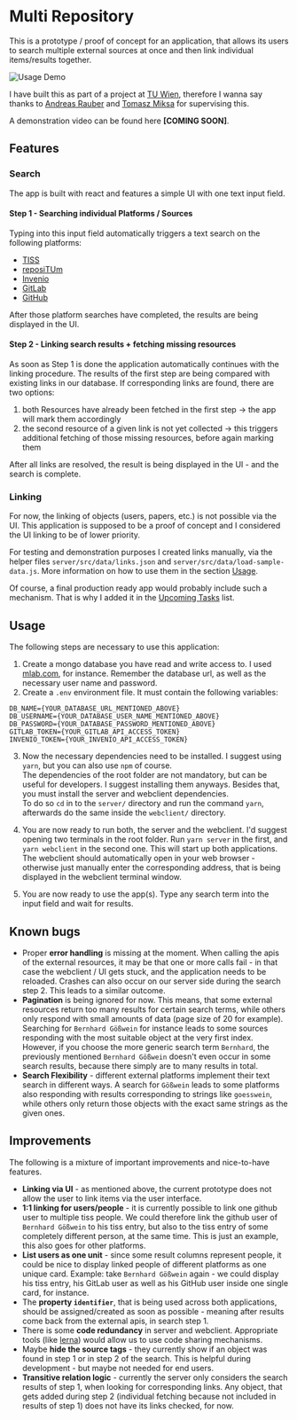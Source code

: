 # Multi Repository

This is a prototype / proof of concept for an application, that allows its users to search multiple external sources at once and then link individual items/results together.

![Usage Demo](https://github.com/maks-io/multi-repository/blob/master/demo/usage-demo-1.gif "Usage Demo")

I have built this as part of a project at [TU Wien](https://www.tuwien.at/), therefore I wanna say thanks to [Andreas Rauber](https://informatics.tuwien.ac.at/people/andreas-rauber) and [Tomasz Miksa](https://informatics.tuwien.ac.at/people/tomasz-miksa) for supervising this.

A demonstration video can be found here **[COMING SOON]**.

## Features

### Search

The app is built with react and features a simple UI with one text input field.

#### Step 1 - Searching individual Platforms / Sources

Typing into this input field automatically triggers a text search on the following platforms:

- [TISS](https://tiss.tuwien.ac.at/)
- [reposiTUm](https://repositum.tuwien.ac.at/)
- [Invenio](https://invenio-software.org/)
- [GitLab](https://gitlab.com)
- [GitHub](https://github.com)

After those platform searches have completed, the results are being displayed in the UI.

#### Step 2 - Linking search results + fetching missing resources

As soon as Step 1 is done the application automatically continues with the linking procedure.
The results of the first step are being compared with existing links in our database.
If corresponding links are found, there are two options:

1. both Resources have already been fetched in the first step -> the app will mark them accordingly
2. the second resource of a given link is not yet collected -> this triggers additional fetching of those missing resources, before again marking them

After all links are resolved, the result is being displayed in the UI - and the search is complete.

### Linking

For now, the linking of objects (users, papers, etc.) is not possible via the UI. This application is supposed to be a proof of concept and I considered the UI linking to be of lower priority.

For testing and demonstration purposes I created links manually, via the helper files `server/src/data/links.json` and `server/src/data/load-sample-data.js`.
More information on how to use them in the section [Usage](#usage).

Of course, a final production ready app would probably include such a mechanism.
That is why I added it in the [Upcoming Tasks](#upcoming-tasks) list.

## Usage

The following steps are necessary to use this application:

1. Create a mongo database you have read and write access to. I used [mlab.com](https://mlab.com/), for instance.
   Remember the database url, as well as the necessary user name and password.
2. Create a `.env` environment file.
   It must contain the following variables:

```
DB_NAME={YOUR_DATABASE_URL_MENTIONED_ABOVE}
DB_USERNAME={YOUR_DATABASE_USER_NAME_MENTIONED_ABOVE}
DB_PASSWORD={YOUR_DATABASE_PASSWORD_MENTIONED_ABOVE}
GITLAB_TOKEN={YOUR_GITLAB_API_ACCESS_TOKEN}
INVENIO_TOKEN={YOUR_INVENIO_API_ACCESS_TOKEN}
```

3. Now the necessary dependencies need to be installed.
   I suggest using `yarn`, but you can also use `npm` of course.<br />
   The dependencies of the root folder are not mandatory, but can be useful for developers.
   I suggest installing them anyways.
   Besides that, you must install the server and webclient dependencies.<br />
   To do so `cd` in to the `server/` directory and run the command `yarn`, afterwards do the same inside the `webclient/` directory.

4. You are now ready to run both, the server and the webclient.
   I'd suggest opening two terminals in the root folder.
   Run `yarn server` in the first, and `yarn webclient` in the second one.
   This will start up both applications.
   The webclient should automatically open in your web browser - otherwise just manually enter the corresponding address, that is being displayed in the webclient terminal window.

5. You are now ready to use the app(s).
   Type any search term into the input field and wait for results.

## Known bugs

- Proper **error handling** is missing at the moment.
  When calling the apis of the external resources, it may be that one or more calls fail - in that case the webclient / UI gets stuck, and the application needs to be reloaded.
  Crashes can also occur on our server side during the search step 2.
  This leads to a similar outcome.
- **Pagination** is being ignored for now.
  This means, that some external resources return too many results for certain search terms, while others only respond with small amounts of data (page size of 20 for example).
  Searching for `Bernhard Gößwein` for instance leads to some sources responding with the most suitable object at the very first index.
  However, if you choose the more generic search term `Bernhard`, the previously mentioned `Bernhard Gößwein` doesn't even occur in some search results, because there simply are to many results in total.
- **Search Flexibility** - different external platforms implement their text search in different ways.
  A search for `Gößwein` leads to some platforms also responding with results corresponding to strings like `goesswein`, while others only return those objects with the exact same strings as the given ones.

## Improvements

The following is a mixture of important improvements and nice-to-have features.

- **Linking via UI** - as mentioned above, the current prototype does not allow the user to link items via the user interface.
- **1:1 linking for users/people** - it is currently possible to link one github user to multiple tiss people.
  We could therefore link the github user of `Bernhard Gößwein` to his tiss entry, but also to the tiss entry of some completely different person, at the same time.
  This is just an example, this also goes for other platforms.
- **List users as one unit** - since some result columns represent people, it could be nice to display linked people of different platforms as one unique card.
  Example: take `Bernhard Gößwein` again - we could display his tiss entry, his GitLab user as well as his GitHub user inside one single card, for instance.
- The **property `identifier`**, that is being used across both applications, should be assigned/created as soon as possible - meaning after results come back from the external apis, in search step 1.
- There is some **code redundancy** in server and webclient.
Appropriate tools (like [lerna](https://github.com/lerna/lerna)) would allow us to use code sharing mechanisms.
- Maybe **hide the source tags** - they currently show if an object was found in step 1 or in step 2 of the search.
This is helpful during development - but maybe not needed for end users.
- **Transitive relation logic** - currently the server only considers the search results of step 1, when looking for corresponding links.
Any object, that gets added during step 2 (individual fetching because not included in results of step 1) does not have its links checked, for now.
